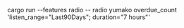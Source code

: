 cargo run --features radio -- radio yumako overdue_count 'listen_range="Last90Days"; duration="7 hours"'